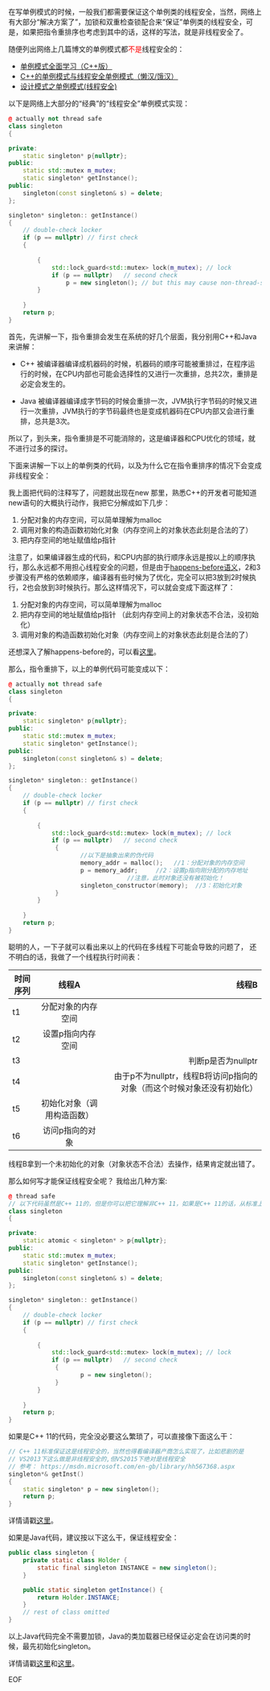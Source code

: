 

在写单例模式的时候，一般我们都需要保证这个单例类的线程安全，当然，网络上有大部分“解决方案了”，加锁和双重检查锁配合来“保证”单例类的线程安全，可是，如果把指令重排序也考虑到其中的话，这样的写法，就是非线程安全了。

随便列出网络上几篇博文的单例模式都<font color="red">不是</font>线程安全的：

- [单例模式全面学习（C++版）](http://www.cnblogs.com/weixliu/p/3900764.html)
- [C++的单例模式与线程安全单例模式（懒汉/饿汉）](http://www.cnblogs.com/qiaoconglovelife/p/5851163.html)
- [设计模式之单例模式(线程安全)](http://www.cnblogs.com/xudong-bupt/p/3433643.html)

以下是网络上大部分的“经典”的“线程安全”单例模式实现：
``` cpp
@ actually not thread safe
class singleton
{

private:
    static singleton* p{nullptr};
public:
    static std::mutex m_mutex;
    static singleton* getInstance();
public:
    singleton(const singleton& s) = delete;
};

singleton* singleton:: getInstance()
{
    // double-check locker
    if (p == nullptr) // first check
    {
        
        {
            std::lock_guard<std::mutex> lock(m_mutex); // lock
            if (p == nullptr)   // second check
                p = new singleton(); // but this may cause non-thread-safe
        }
        
    }
    return p;
}
```
首先，先讲解一下，指令重排会发生在系统的好几个层面，我分别用C++和Java来讲解：

- C++ 被编译器编译成机器码的时候，机器码的顺序可能被重排过，在程序运行的时候，在CPU内部也可能会选择性的又进行一次重排，总共2次，重排是必定会发生的。

- Java 被编译器编译成字节码的时候会重排一次，JVM执行字节码的时候又进行一次重排，JVM执行的字节码最终也是变成机器码在CPU内部又会进行重排，总共是3次。

所以了，到头来，指令重排是不可能消除的，这是编译器和CPU优化的领域，就不进行过多的探讨。

下面来讲解一下以上的单例类的代码，以及为什么它在指令重排序的情况下会变成非线程安全：

我上面把代码的注释写了，问题就出现在new 那里，熟悉C++的开发者可能知道new语句的大概执行动作，我把它分解成如下几步：

1. 分配对象的内存空间，可以简单理解为malloc
2. 调用对象的构造函数初始化对象（内存空间上的对象状态此刻是合法的了）
3. 把内存空间的地址赋值给p指针

注意了，如果编译器生成的代码，和CPU内部的执行顺序永远是按以上的顺序执行，那么永远都不用担心线程安全的问题，但是由于[happens-before语义](https://en.wikipedia.org/wiki/Happened-before)，2和3步骤没有严格的依赖顺序，编译器有些时候为了优化，完全可以把3放到2时候执行，2也会放到3时候执行。那么这样情况下，可以就会变成下面这样了：

1. 分配对象的内存空间，可以简单理解为malloc
2. 把内存空间的地址赋值给p指针 （此刻内存空间上的对象状态不合法，没初始化）
3. 调用对象的构造函数初始化对象（内存空间上的对象状态此刻是合法的了）

还想深入了解happens-before的，可以看[这里](http://ifeve.com/happens-before/)。

那么，指令重排下，以上的单例代码可能变成以下：

``` cpp
@ actually not thread safe
class singleton
{

private:
    static singleton* p{nullptr};
public:
    static std::mutex m_mutex;
    static singleton* getInstance();
public:
    singleton(const singleton& s) = delete;
};

singleton* singleton:: getInstance()
{
    // double-check locker
    if (p == nullptr) // first check
    {
        
        {
            std::lock_guard<std::mutex> lock(m_mutex); // lock
            if (p == nullptr)   // second check
             {
                    //以下是抽象出来的伪代码
                    memory_addr = malloc();   //1：分配对象的内存空间  
                    p = memory_addr;     //2：设置p指向刚分配的内存地址  
                                 //注意，此时对象还没有被初始化！  
                    singleton_constructor(memory);  //3：初始化对象  
             }
        }
        
    }
    return p;
}
```

聪明的人，一下子就可以看出来以上的代码在多线程下可能会导致的问题了，
还不明白的话，我做了一个线程执行时间表：

|  时间序列  |    线程A           | 线程B  |
| ----------|:------------------:| -----:|
| t1        | 分配对象的内存空间   |       |
| t2        | 设置p指向内存空间    |       |
| t3        |                    |判断p是否为nullptr  |       
| t4        |                   |由于p不为nullptr，线程B将访问p指向的对象（而这个时候对象还没有初始化） |
| t5 | 初始化对象（调用构造函数）      |     |
| t6 | 访问p指向的对象     |     |

线程B拿到一个未初始化的对象（对象状态不合法）去操作，结果肯定就出错了。

那么如何写才能保证线程安全呢？ 我给出几种方案:

``` cpp
@ thread safe
// 以下代码虽然是C++ 11的，但是你可以把它理解非C++ 11，如果是C++ 11的话，从标准上就保证 静态初始化就是线程安全的，完全没必要像下面这样做了
class singleton
{

private:
    static atomic < singleton* > p{nullptr};
public:
    static std::mutex m_mutex;
    static singleton* getInstance();
public:
    singleton(const singleton& s) = delete;
};

singleton* singleton:: getInstance()
{
    // double-check locker
    if (p == nullptr) // first check
    {
        
        {
            std::lock_guard<std::mutex> lock(m_mutex); // lock
            if (p == nullptr)   // second check
             {
                    p = new singleton(); 
             }
        }
        
    }
    return p;
}
```

如果是C++ 11的代码，完全没必要这么繁琐了，可以直接像下面这么干：

``` cpp
// C++ 11标准保证这是线程安全的，当然也得看编译器产商怎么实现了，比如悲剧的是
// VS2013下这么做是非线程安全的,但VS2015下绝对是线程安全
// 参考： https://msdn.microsoft.com/en-gb/library/hh567368.aspx
singleton*& getInst()
{
    static singleton* p = new singleton();
    return p;
}
```

详情请戳[这里](http://stackoverflow.com/questions/2576022/efficient-thread-safe-singleton-in-c)。

如果是Java代码，建议按以下这么干，保证线程安全：

``` java
public class singleton {
    private static class Holder {
        static final singleton INSTANCE = new singleton();
    }

    public static singleton getInstance() {
        return Holder.INSTANCE;
    }
    // rest of class omitted
}

```

以上Java代码完全不需要加锁，Java的类加载器已经保证必定会在访问类的时候，最先初始化singleton。

详情请戳[这里](http://stackoverflow.com/questions/16106260/thread-safe-singleton-class)和[这里](http://stackoverflow.com/questions/4482533/thread-safe-efficient-way-to-implement-singleton-pattern-in-java)。

EOF